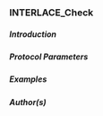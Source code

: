 ### INTERLACE_Check

##### Introduction


##### Protocol Parameters


##### Examples


##### Author(s)

